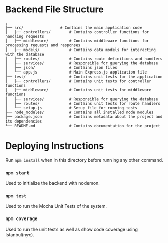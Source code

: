 # Backend File Structure
    .
    ├── src/                # Contains the main application code
    │   ├── controllers/        # Contains controller functions for handling requests
    │   ├── middleware/         # Contains middleware functions for processing requests and responses
    │   ├── models/             # Contains data models for interacting with the database
    │   ├── routes/             # Contains route definitions and handlers
    │   ├── services/           # Responsible for querying the database
    │   ├── json/               # Contains json files
    │   └── app.js              # Main Express.js application file
    ├── test/                   # Contains unit tests for the application
    │   ├── controllers/        # Contains unit tests for controller functions
    │   ├── middleware/         # Contains unit tests for middleware functions
    │   ├── services/           # Responsible for querying the database
    │   ├── routes/             # Contains unit tests for route handlers
    │   └── setup.js            # Setup file for running tests
    ├── node_modules/           # Contains all installed node modules
    ├── package.json            # Contains metadata about the project and its dependencies
    └── README.md               # Contains documentation for the project

# Deploying Instructions

Run `npm install` when in this directory before running any other command.

### `npm start`

Used to initialize the backend with nodemon.

### `npm test`

Used to run the Mocha Unit Tests of the system.

### `npm coverage` 

Used to run the unit tests as well as show code coverage using Istanbul(nyc).